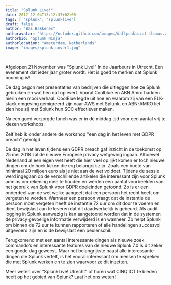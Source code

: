 ```yaml
---
title: "Splunk Live!"
date: 2017-12-04T13:12:37+02:00
tags: [ "splunk", "splunklive"]
draft: false
author: "Bas Bakkenes"
authoravatar: "https://octodex.github.com/images/daftpunktocat-thomas.gif"
authorbio: "Splunk Ninja"
authorlocation: "Amsterdam, Netherlands"
image: "images/splunk_cover1.jpg"

---
```

Afgelopen 21 November was "Splunk Live!" In de Jaarbeurs in Utrecht. Een evenement dat ieder jaar groter wordt. Het is goed te merken dat Splunk booming is!
 
De dag begon met presentaties van bedrijven die uitleggen hoe ze Splunk gebruiken en wat hen dat oplevert. Vooral Coolblue en ABN Amro hadden hierin een mooi verhaal. 
CoolBlue legde uit hoe en waarom zij van een ELK-stack omgeving gemigreerd zijn naar AWS met Splunk, en ABN-AMRO liet zien hoe zij met Splunk hun SOC effectiever maken. 
 
Na een goed verzorgde lunch was er in de middag tijd voor een aantal vrij te kiezen workshops.

Zelf heb ik onder andere de workshop "een dag in het leven met GDPR breach" gevolgd. 

De dag in het leven tijdens een GDPR breach gaf inzicht in de toekomst op 25 mei 2018 zal de nieuwe Europese privacy wetgeving ingaan. Alhoewel Nederland al een eigen wet heeft die hier veel op lijkt komen er toch nieuwe dingen om de hoek kijken die erg belangrijk zijn. Zoals een boete van minimaal 20 miljoen euro als je niet aan de wet voldoet. 
Tijdens de sessie werd ingegaan op de verschillende artikelen die interessant zijn voor Splunk admins om rekening mee te houden en werden een aantal voorbeelden van het gebruik van Splunk voor GDPR doeleinden getoond. 
Zo is er een onderdeel van de wet welke aangeeft dat een persoon het recht heeft om vergeten te worden. Wanneer een persoon vraagt dat de instantie de persoon moet vergeten heeft de instantie 72 uur om dit door te voeren en dient bewijslast aan te leveren dat dit daadwerkelijk is gebeurd. 
Als audit logging in Splunk aanwezig is kan aangetoond worden dat in de systemen de privacy gevoelige informatie verwijderd is en wanneer. Zo helpt Splunk om binnen de 72 uur te kunnen rapporteren of alle handelingen succesvol uitgevoerd zijn en is de bewijslast een peulenschil.

Terugkomend met een aantal interessante dingen als nieuwe zoek commando’s en interessante features van de nieuwe Splunk 7.0 is dit zeker een goede dag geweest. Maar het belangrijkste naast alle interessante dingen die Splunk vertelt, is het vooral interessant om mensen te spreken die met Splunk werken en te zien waarvoor ze dit inzetten.

Meer weten over “SplunkLive! Utrecht” of horen wat CINQ ICT te bieden heeft op het gebied van Splunk? Laat het ons weten!
